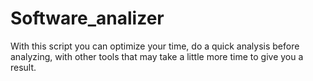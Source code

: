 # Software_analizer
With this script you can optimize your time, do a quick analysis before analyzing, with other tools that may take a little  more time to give you a result.
